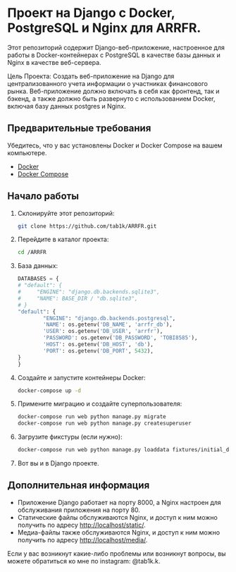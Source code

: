 # Проект на Django с Docker, PostgreSQL и Nginx для ARRFR.

Этот репозиторий содержит Django-веб-приложение, настроенное для работы в Docker-контейнерах с PostgreSQL в качестве базы данных и Nginx в качестве веб-сервера.

Цель Проекта: Создать веб-приложение на Django для централизованного учета информации о участниках финансового рынка. Веб-приложение должно включать в себя как фронтенд, так и бэкенд, а также должно быть развернуто с использованием Docker, включая базу данных postgres и Nginx.
## Предварительные требования

Убедитесь, что у вас установлены Docker и Docker Compose на вашем компьютере.

- [Docker](https://docs.docker.com/get-docker/)
- [Docker Compose](https://docs.docker.com/compose/install/)

## Начало работы

1. Склонируйте этот репозиторий:

    ```bash
    git clone https://github.com/tab1k/ARRFR.git
    ```

2. Перейдите в каталог проекта:

    ```bash
    cd /ARRFR
    ```

3. База данных:

    ```python
    DATABASES = {
    # "default": {
    #     "ENGINE": "django.db.backends.sqlite3",
    #     "NAME": BASE_DIR / "db.sqlite3",
    # }
    "default": {
            "ENGINE": "django.db.backends.postgresql",
            'NAME': os.getenv('DB_NAME', 'arrfr_db'),
            'USER': os.getenv('DB_USER', 'arrfr'),
            'PASSWORD': os.getenv('DB_PASSWORD', 'TOBI8585'),
            'HOST': os.getenv('DB_HOST', 'db'),
            'PORT': os.getenv('DB_PORT', 5432),
    }
   }


    ```

4. Создайте и запустите контейнеры Docker:

    ```bash
    docker-compose up -d
    ```

5. Примените миграцию и создайте суперпользователя:

    ```bash
    docker-compose run web python manage.py migrate
    docker-compose run web python manage.py createsuperuser
    ```

6. Загрузите фикстуры (если нужно):

    ```bash
    docker-compose run web python manage.py loaddata fixtures/initial_data.json
    ```

7. Вот вы и в Django проекте.


## Дополнительная информация

- Приложение Django работает на порту 8000, а Nginx настроен для обслуживания приложения на порту 80.
- Статические файлы обслуживаются Nginx, и доступ к ним можно получить по адресу [http://localhost/static/](http://localhost/static/).
- Медиа-файлы также обслуживаются Nginx, и доступ к ним можно получить по адресу [http://localhost/media/](http://localhost/media/).

Если у вас возникнут какие-либо проблемы или возникнут вопросы, вы можете обратиться ко мне по instagram: @tab1k.k.
